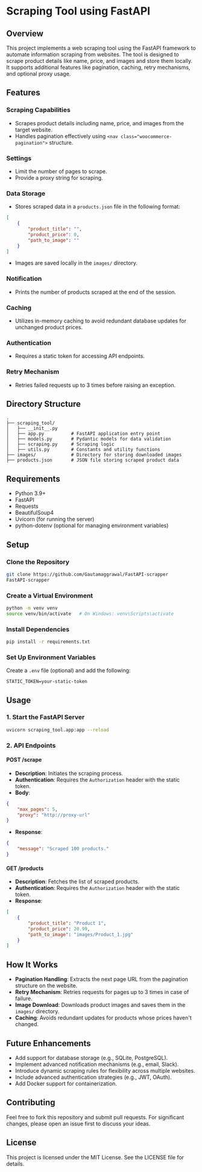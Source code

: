 # Scraping Tool using FastAPI

## Overview

This project implements a web scraping tool using the FastAPI framework to automate information scraping from websites. The tool is designed to scrape product details like name, price, and images and store them locally. It supports additional features like pagination, caching, retry mechanisms, and optional proxy usage.

## Features

### Scraping Capabilities

- Scrapes product details including name, price, and images from the target website.
- Handles pagination effectively using `<nav class="woocommerce-pagination">` structure.

### Settings

- Limit the number of pages to scrape.
- Provide a proxy string for scraping.

### Data Storage

- Stores scraped data in a `products.json` file in the following format:

```json
[
    {
        "product_title": "",
        "product_price": 0,
        "path_to_image": ""
    }
]
```

- Images are saved locally in the `images/` directory.

### Notification

- Prints the number of products scraped at the end of the session.

### Caching

- Utilizes in-memory caching to avoid redundant database updates for unchanged product prices.

### Authentication

- Requires a static token for accessing API endpoints.

### Retry Mechanism

- Retries failed requests up to 3 times before raising an exception.

## Directory Structure

```
.
├── scraping_tool/
│   ├── __init__.py
│   ├── app.py          # FastAPI application entry point
│   ├── models.py       # Pydantic models for data validation
│   ├── scraping.py     # Scraping logic
│   ├── utils.py        # Constants and utility functions
├── images/             # Directory for storing downloaded images
├── products.json       # JSON file storing scraped product data
```

## Requirements

- Python 3.9+
- FastAPI
- Requests
- BeautifulSoup4
- Uvicorn (for running the server)
- python-dotenv (optional for managing environment variables)

## Setup

### Clone the Repository

```bash
git clone https://github.com/Gautamaggrawal/FastAPI-scrapper
FastAPI-scrapper
```

### Create a Virtual Environment

```bash
python -m venv venv
source venv/bin/activate   # On Windows: venv\Scripts\activate
```

### Install Dependencies

```bash
pip install -r requirements.txt
```

### Set Up Environment Variables

Create a `.env` file (optional) and add the following:

```
STATIC_TOKEN=your-static-token
```

## Usage

### 1. Start the FastAPI Server

```bash
uvicorn scraping_tool.app:app --reload
```

### 2. API Endpoints

#### **POST /scrape**

- **Description**: Initiates the scraping process.
- **Authentication**: Requires the `Authorization` header with the static token.
- **Body**:

```json
{
    "max_pages": 5,
    "proxy": "http://proxy-url"
}
```

- **Response**:

```json
{
    "message": "Scraped 100 products."
}
```

#### **GET /products**

- **Description**: Fetches the list of scraped products.
- **Authentication**: Requires the `Authorization` header with the static token.
- **Response**:

```json
[
    {
        "product_title": "Product 1",
        "product_price": 20.99,
        "path_to_image": "images/Product_1.jpg"
    }
]
```

## How It Works

- **Pagination Handling**: Extracts the next page URL from the pagination structure on the website.
- **Retry Mechanism**: Retries requests for pages up to 3 times in case of failure.
- **Image Download**: Downloads product images and saves them in the `images/` directory.
- **Caching**: Avoids redundant updates for products whose prices haven't changed.

## Future Enhancements

- Add support for database storage (e.g., SQLite, PostgreSQL).
- Implement advanced notification mechanisms (e.g., email, Slack).
- Introduce dynamic scraping rules for flexibility across multiple websites.
- Include advanced authentication strategies (e.g., JWT, OAuth).
- Add Docker support for containerization.

## Contributing

Feel free to fork this repository and submit pull requests. For significant changes, please open an issue first to discuss your ideas.

## License

This project is licensed under the MIT License. See the LICENSE file for details.
